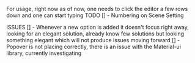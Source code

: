 For usage, right now as of now, one needs to click the editor a few rows down and one can start typing
TODO
[] - Numbering on Scene Setting

ISSUES
[] - Whenever a new option is added it doesn't focus right away, looking for an elegant solution, already know few solutions but looking something elegant which will not produce issues moving forward
[] - Popover is not placing correctly, there is an issue with the Material-ui library, currently investigating
